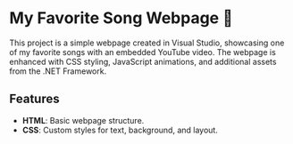 # My Favorite Song Webpage 🎵

This project is a simple webpage created in Visual Studio, showcasing one of my favorite songs with an embedded YouTube video. The webpage is enhanced with CSS styling, JavaScript animations, and additional assets from the .NET Framework.

## Features
- **HTML**: Basic webpage structure.
- **CSS**: Custom styles for text, background, and layout.
